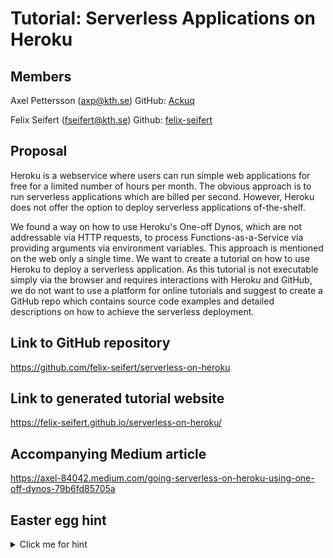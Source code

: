 # Tutorial: Serverless Applications on Heroku

## Members

Axel Pettersson (axp@kth.se)
GitHub: [Ackuq](https://github.com/Ackuq)

Felix Seifert (fseifert@kth.se)
Github: [felix-seifert](https://github.com/felix-seifert)

## Proposal

Heroku is a webservice where users can run simple web applications for free for a limited number of hours per month. The obvious approach is to run serverless applications which are billed per second. However, Heroku does not offer the option to deploy serverless applications of-the-shelf.

We found a way on how to use Heroku's One-off Dynos, which are not addressable via HTTP requests, to process Functions-as-a-Service via providing arguments via environment variables. This approach is mentioned on the web only a single time. We want to create a tutorial on how to use Heroku to deploy a serverless application. As this tutorial is not executable simply via the browser and requires interactions with Heroku and GitHub, we do not want to use a platform for online tutorials and suggest to create a GitHub repo which contains source code examples and detailed descriptions on how to achieve the serverless deployment.

## Link to GitHub repository

https://github.com/felix-seifert/serverless-on-heroku

## Link to generated tutorial website

https://felix-seifert.github.io/serverless-on-heroku/

## Accompanying Medium article

https://axel-84042.medium.com/going-serverless-on-heroku-using-one-off-dynos-79b6fd85705a

## Easter egg hint

<details> 
  <summary>Click me for hint</summary>
  ⭐
</details>
